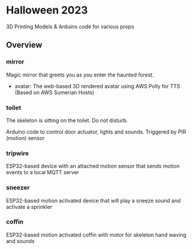 # Halloween 2023
3D Printing Models & Arduino code for various props

## Overview

### mirror

Magic mirror that greets you as you enter the haunted forest.

* avatar: The web-based 3D rendered avatar using AWS Polly for TTS (Based on AWS Sumerian Hosts)

### toilet

The skeleton is sitting on the toilet. Do not disturb.

Arduino code to control door actuator, lights and sounds. Triggered by PIR (motion) sensor

### tripwire

ESP32-based device with an attached motion sensor that sends motion events to a local MQTT server

### sneezer

ESP32-based motion activated device that will play a sneeze sound and activate a sprinkler

### coffin

ESP32-based motion activated coffin with motor for skeleton hand waving and sounds
